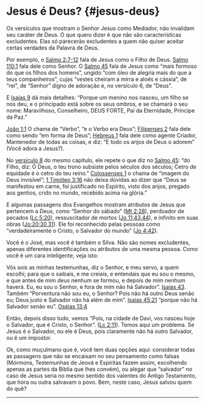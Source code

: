 # Jesus é Deus? {#jesus-deus}

Os versículos que mostram o Senhor Jesus como Mediador, não invalidam seu caráter de Deus. O que quero dizer é que não são características excludentes. Elas só parecerão excludentes a quem não quiser aceitar certas verdades da Palavra de Deus.

Por exemplo, o [Salmo 2:7-12](http://bibliaonline.com.br/acf/sl/2/7-12) fala de Jesus como o Filho de Deus. [Salmo 110:1](http://bibliaonline.com.br/acf/sl/110/1) fala dele como Senhor. O [Salmo 45](http://bibliaonline.com.br/acf/sl/45) fala de Jesus como “mais formoso do que os filhos dos homens”, ungido “com óleo de alegria mais do que a teus companheiros”, cujas “vestes cheiram a mirra e aloés e cássia”, de “rei”, de “Senhor” digno de adoração e, no versículo 6, de “Deus”.

E [Isaías 9](http://bibliaonline.com.br/acf/is/9) dá mais detalhes: “Porque um menino nos nasceu, um filho se nos deu, e o principado está sobre os seus ombros, e se chamará o seu nome: Maravilhoso, Conselheiro, DEUS FORTE, Pai da Eternidade, Príncipe da Paz.”

[João 1:1](http://bibliaonline.com.br/acf/jo/1/1) O chama de “Verbo”, “e o Verbo era Deus”; [Filipenses 2](http://bibliaonline.com.br/acf/fp/2) fala dele como sendo “em forma de Deus”; [Hebreus 1](http://bibliaonline.com.br/acf/hb/1) fala dele como agente Criador, Mantenedor de todas as coisas, e diz: “E todo os anjos de Deus o adorem” (Você adora a Jesus?).

No [versículo 8](http://bibliaonline.com.br/acf/hb/1/8) do mesmo capítulo, ele repete o que diz no [Salmo 45](http://bibliaonline.com.br/acf/sl/45): “do Filho, diz: Ó Deus, o teu trono subsiste pelos séculos dos séculos; Cetro de equidade é o cetro do teu reino.” [Colossenses 1](http://bibliaonline.com.br/acf/cl/1) o chama de “imagem do Deus invisível”; [1 Timóteo 3:16](http://bibliaonline.com.br/acf/1tm/3/16) não deixa dúvidas ao dizer que “Deus se manifestou em carne, foi justificado no Espírito, visto dos anjos, pregado aos gentios, crido no mundo, recebido acima na glória.”

E algumas passagens dos Evangelhos mostram atributos de Jesus que pertencem a Deus, como “Senhor do sábado” ([Mt 2:28](http://bibliaonline.com.br/acf/mt/2/28)), perdoador de pecados ([Lc 5:20](http://bibliaonline.com.br/acf/lc/5/20)), ressuscitador de mortos ([Jo 11:43,44](http://bibliaonline.com.br/acf/jo/11/43,44)), e infinito em suas obras ([Jo:20:30,31](http://bibliaonline.com.br/acf/jo/20/30,31)). Ele foi reconhecido pelas pessoas como “verdadeiramente o Cristo, o Salvador do mundo” ([Jo 4:42](http://bibliaonline.com.br/acf/jo/4/42)).

Você é o José, mas você é também o Silva. Não são nomes excludentes, apenas diferentes identificações ou atributos de uma mesma pessoa. Como você é um cara inteligente, veja isto:

Vós sois as minhas testemunhas, diz o Senhor, e meu servo, a quem escolhi; para que o saibais, e me creiais, e entendais que eu sou o mesmo, e que antes de mim deus nenhum se formou, e depois de mim nenhum haverá. Eu, eu sou o Senhor, e fora de mim não há Salvador”. [Isaías 43](http://bibliaonline.com.br/acf/is/43). Também “Porventura não sou eu, o Senhor? Pois não há outro Deus senão eu; Deus justo e Salvador não há além de mim”. [Isaías 45:21](http://bibliaonline.com.br/acf/is/45/21) “porque não há Salvador senão eu”. [Oséias 13:4](http://bibliaonline.com.br/acf/os/13/4)

Então, depois disso tudo, vemos “Pois, na cidade de Davi, vos nasceu hoje o Salvador, que é Cristo, o Senhor”. ([Lc 2:11](http://bibliaonline.com.br/acf/lc/2/11)). Temos aqui um problema. Se Jesus é o Salvador, ou ele é Deus, pois claramente não há outro Salvador, ou é um impostor.

Ok, como muçulmano que é, você tem duas opções aqui: considerar todas as passagens que não se encaixam no seu pensamento como falsas (Mórmons, Testemunhas de Jeová e Espíritas fazem assim, escolhendo apenas as partes da Bíblia que lhes convém), ou alegar que “salvador” no caso de Jesus seria no mesmo sentido dos valentes do Antigo Testamento, que hora ou outra salvavam o povo. Bem, neste caso, Jesus salvou quem do quê?

*****